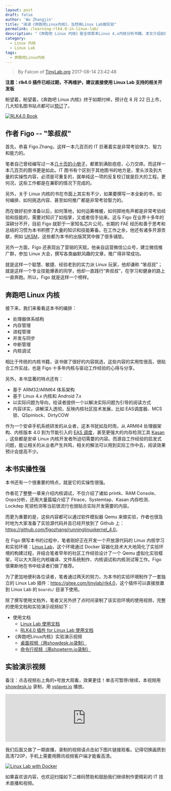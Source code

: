 ```yaml
---
layout: post
draft: false
author: 'Wu Zhangjin'
title: "阅读《奔跑吧Linux内核》，当然用Linux Lab做实验"
permalink: /learning-rlk4.0-in-linux-lab/
description: "《奔跑吧 Linux 内核》是全球首本Linux 4.x内核分析书籍，本文介绍如何通过Linux Lab来做书中的实验。"
category:
  - Linux 内核
  - Linux Lab
tags:
  - 奔跑吧Linux内核
---
```


> By Falcon of [TinyLab.org][1]
> 2017-08-14 23:42:48

**注意：rlk4.0 插件已经过期，不再维护，建议直接使用 Linux Lab 支持的相关开发板**

盼望着，盼望着，《奔跑吧 Linux 内核》终于如期付梓，预计在 8 月 22 日上市，几大知名图书站点都可以[预订](http://www.epubit.com.cn/book/details/4835)了。

[![RLK4.0 Book](/wp-content/uploads/2017/08/rlk4.0.jpg)](http://www.epubit.com.cn/book/details/4835)

## 作者 Figo -- "笨叔叔"

首先，恭喜 Figo.Zhang，这样一本几百页的 IT 巨著着实是非常考验体力、智力和能力的。

笔者自己曾经编写过一本[几十页的小册子](http://www.packtpub.com/optimizing-embedded-systems-using-busybox/book)，都累到满脸痘痘，心力交瘁。而这样一本几百页的图书更是如此。IT 图书有个区别于其他图书的地方是，里头涉及到大量的实操性内容，必须是可重复的，就单纯这一项的反复校订就是巨大的工程。更何况，这些工作都是在兼职的情况下完成的。

另外，关于 Linux 内核的书在市面上其实有不少，如果要撰写一本全新的书，如何编排、如何挑选内容、甚至如何推广都是非常考验智力的。

而在做好初步准备以后，如何落地，如何运筹帷幄，如何掷地有声都是非常考验经验和技能的，需要对知识了如指掌，又或者信手拈来。这与 Figo 在业界十多年的深耕分不开，目前 Figo 就职于一家知名芯片公司，长期的 FAE 经历和善于思考和总结的习惯为本书积攒了大量的知识和技能筹备。在工作之余，他还有诸多开源贡献，例如 [UKSM](http://kerneldedup.org/projects/uksm/)，这些都为本书的出版冥冥中做了很多铺垫。

另外一方面，Figo 还表现出了营销的天赋，他亲自运营微信公众号，建立微信推广群，参加 Linux 大会，撰写各类幽默风趣的文章，推广得非常成功。

就是这样一个聪慧、敏捷、经验老到的实力派 Linux 玩家，他却谦称 “笨叔叔”；就是这样一个专业技能爆表的同学，他却一直践行“奔叔叔”，在学习和健身的路上一直奔跑。所以，Figo 就是这样一个榜样。

## 奔跑吧 Linux 内核

接下来，我们来看看这本书的编排：

* 处理器体系结构
* 内存管理
* 进程管理
* 并发与同步
* 中断管理
* 内核调试

相比于传统的内核书籍，该书做了很好的内容挑选，这些内容的实用性很高，很贴合工作实战，也是 Figo 十多年内核与驱动工作经验的心得与分享。

另外，本书显著的特点还有：

* 基于 ARM32/ARM64 体系架构
* 基于 Linux 4.x 内核和 Android 7.x
* 以实际问题为导向，给读者提供一个以解决实际问题为引导的阅读方式
* 内容详实，讲解深入透彻，反映内核社区技术发展，比如 EAS调度器、MCS锁、QSpinlock、DirtyCOW

作为一个安卓手机系统研发的从业者，这本书犹如及时雨，从 ARM64 处理器架构、内核版本 4.0 到为节能引入的 [EAS 调度](http://www.linaro.org/blog/core-dump/energy-aware-scheduling-eas-project/)，甚至更强大的内存检测工具 [Kasan](https://www.ibm.com/developerworks/cn/linux/1608_tengr_kasan/index.html) ，这些都是安卓 Linux 内核开发者所迫切需要的内容。而源自工作经验的启发式问题，能让相关的从业者产生共鸣，相关的解法可以用到实际工作中去，阅读效果预计会提高不少。

## 本书实操性强

本书还有一个很重要的特点，就是它的实操性很强。

作者花了整整一章来介绍内核调试，不仅介绍了诸如 printk、RAM Console、Oops分析，还用大量篇幅介绍了 Ftrace、Systemtap、Kasan 内存检测、Lockdep 死锁检测等当前很流行也很贴合实际开发需要的内容。

而更为重要的是，这些内容都可以通过软件模拟器 Qemu 来做实验，作者也很及时地为大家准备了实验源代码并且已经开放到了 Github 上：<https://github.com/figozhang/runninglinuxkernel_4.0>。

在 Figo 撰写本书的过程中，笔者刚好正在开发一个开放源代码的 Linux 内核学习和实验环境：[Linux Lab](http://tinylab.org/linux-lab)，这个环境通过 Docker 容器化技术大大地简化了实验环境的构建过程，并结合笔者早年的社区工作经验设计了一个 Qemu 虚拟化实验框架，可以大大简化内核编译、文件系统制作、内核调试和内核测试等工作。Figo 很果断地在书中给读者们做了推荐。

为了更加地便利各位读者，笔者通过两天的努力，为本书的实验环境制作了一套独立的 Linux Lab 插件：<https://gitee.com/tinylab/rlk4.0>，这个插件可以直接放置到 Linux Lab 的 `boards/` 目录下使用。

除了撰写使用文档外，笔者又另外挤了点时间录制了该实验环境的使用视频，完整的使用文档和实验演示视频如下：

* 使用文档
    * [Linux Lab 使用文档](http://tinylab.org/linux-lab)
    * [RLK4.0 插件 for Linux Lab 使用文档](https://gitee.com/tinylab/rlk4.0)
* 《奔跑吧Linux内核》实验演示视频
    * [桌面视频（用showdesk.io录制）](http://showdesk.io/2017-08-20-15-15-09-using-rlk4.0-in-linux-lab-00-15-58/)
    * [命令行视频（用showterm.io录制）](http://showterm.io/e786d08e0ea0964f3efb1)

## 实验演示视频

备注：点击视频右上角的`+`号放大观看，效果更佳！单击可暂停/继续，本视频用 [showdesk.io](http://showdesk.io) 录制，用 [vplayer.io](http://vplayer.io) 播放。

<iframe src="http://showdesk.io/71ebfa3a31094daf1cc4b2ff5f2ea0f1/?f=1" width="100%" marginheight="0" marginwidth="0" frameborder="0" scrolling="no" border="0" allowfullscreen></iframe>

我们后面又做了一期直播，录制的视频请点击如下图片链接观看。记得切换画质到高清720P，手机上需要用腾讯视频客户端才能看高清。

<a target="_blank" href="https://v.qq.com/x/page/y0543o6zlh5.html" title="用Linux Lab做《奔跑吧Linux内核》实验">![Linux Lab with Docker](/wp-content/uploads/2017/08/docker-linux-lab.jpg)</a>

如果喜欢该内容，也欢迎扫描如下二维码赞助和鼓励我们继续制作更精彩的 IT 技术直播和视频。

[1]: http://tinylab.org
